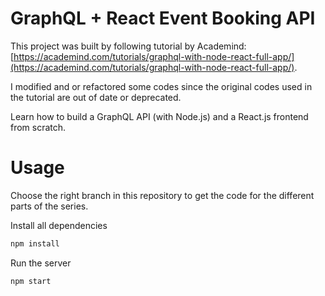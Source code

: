 # GraphQL + React Event Booking API

This project was built by following tutorial by Academind: [https://academind.com/tutorials/graphql-with-node-react-full-app/](https://academind.com/tutorials/graphql-with-node-react-full-app/).

I modified and or refactored some codes since the original codes used in the tutorial are out of date or deprecated.

Learn how to build a GraphQL API (with Node.js) and a React.js frontend from scratch.

# Usage

Choose the right branch in this repository to get the code for the different parts of the series.

Install all dependencies

```sh
npm install
```

Run the server

```sh
npm start
```
